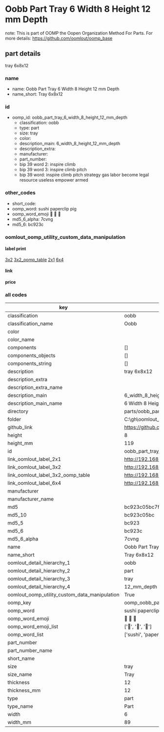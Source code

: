 # Oobb Part Tray 6 Width 8 Height 12 mm Depth  

note: This is part of OOMP the Oopen Organization Method For Parts. For more details: https://github.com/oomlout/oomp_base

##  part details
  



tray 6x8x12



### name
* name: Oobb Part Tray 6 Width 8 Height 12 mm Depth
* name_short: Tray 6x8x12 
### id
* oomp_id: oobb_part_tray_6_width_8_height_12_mm_depth
  * classification: oobb
  * type: part
  * size: tray
  * color: 
  * description_main: 6_width_8_height_12_mm_depth
  * description_extra: 
  * manufacturer: 
  * part_number: 
  * bip 39 word 2: inspire climb
  * bip 39 word 3: inspire climb pitch
  * bip 39 word: inspire climb pitch strategy gas labor become legal resource useless empower armed

### other_codes
* short_code: 
* oomp_word: sushi paperclip pig
* oomp_word_emoji :sushi: :paperclip: :pig:
* md5_6_alpha: 7cvng
* md5_6: bc923c






### oomlout_oomp_utility_custom_data_manipulation
#### label print
[3x2](http://192.168.1.245:1112/?label=oomp%207cvng)
[3x2_oomp_table](http://192.168.1.108:1112/?label=oomp%207cvng)
[2x1](http://192.168.1.242:1112/?label=oomp%207cvng)
[6x4](http://192.168.1.55:1112/?label=oomp%207cvng)    

#### link

                              

#### price







### all codes 
| key | value |  
| --- | --- |  
| classification | oobb |  
| classification_name | Oobb |  
| color |  |  
| color_name |  |  
| components | [] |  
| components_objects | [] |  
| components_string | [] |  
| description | tray 6x8x12 |  
| description_extra |  |  
| description_extra_name |  |  
| description_main | 6_width_8_height_12_mm_depth |  
| description_main_name | 6 Width 8 Height 12 mm Depth |  
| directory | parts/oobb_part_tray_6_width_8_height_12_mm_depth |  
| folder | C:\gh\oomlout_oobb_version_4_generated_parts\parts\oobb_part_tray_6_width_8_height_12_mm_depth |  
| github_link | https://github.com/oomlout/oomlout_oomp_part_src/tree/main/parts/oobb_part_tray_6_width_8_height_12_mm_depth |  
| height | 8 |  
| height_mm | 119 |  
| id | oobb_part_tray_6_width_8_height_12_mm_depth |  
| link_oomlout_label_2x1 | http://192.168.1.242:1112/?label=oomp%207cvng |  
| link_oomlout_label_3x2 | http://192.168.1.245:1112/?label=oomp%207cvng |  
| link_oomlout_label_3x2_oomp_table | http://192.168.1.108:1112/?label=oomp%207cvng |  
| link_oomlout_label_6x4 | http://192.168.1.55:1112/?label=oomp%207cvng |  
| manufacturer |  |  
| manufacturer_name |  |  
| md5 | bc923c05bc7f627df1300d6d4b0ac3aa |  
| md5_10 | bc923c05bc |  
| md5_5 | bc923 |  
| md5_6 | bc923c |  
| md5_6_alpha | 7cvng |  
| name | Oobb Part Tray 6 Width 8 Height 12 mm Depth |  
| name_short | Tray 6x8x12  |  
| oomlout_detail_hierarchy_1 | oobb |  
| oomlout_detail_hierarchy_2 | part |  
| oomlout_detail_hierarchy_3 | tray |  
| oomlout_detail_hierarchy_4 | 12_mm_depth |  
| oomlout_oomp_utility_custom_data_manipulation | True |  
| oomp_key | oomp_oobb_part_tray_6_width_8_height_12_mm_depth |  
| oomp_word | sushi paperclip pig |  
| oomp_word_emoji | :sushi: :paperclip: :pig: |  
| oomp_word_emoji_list | [':sushi:', ':paperclip:', ':pig:'] |  
| oomp_word_list | ['sushi', 'paperclip', 'pig'] |  
| part_number |  |  
| part_number_name |  |  
| short_name |  |  
| size | tray |  
| size_name | Tray |  
| thickness | 12 |  
| thickness_mm | 12 |  
| type | part |  
| type_name | Part |  
| width | 6 |  
| width_mm | 89 |  
